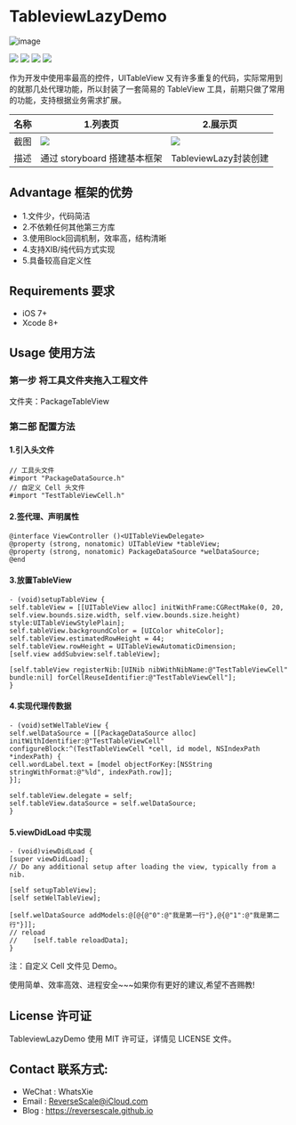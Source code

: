 # TableviewLazyDemo

![image](http://og1yl0w9z.bkt.clouddn.com/17-6-30/22248406.jpg)

![](https://img.shields.io/badge/platform-iOS-red.svg) ![](https://img.shields.io/badge/language-Objective--C-orange.svg) ![](https://img.shields.io/badge/download-381K-brightgreen.svg
) ![](https://img.shields.io/badge/license-MIT%20License-brightgreen.svg) 

作为开发中使用率最高的控件，UITableView 又有许多重复的代码，实际常用到的就那几处代理功能，所以封装了一套简易的 TableView 工具，前期只做了常用的功能，支持根据业务需求扩展。

| 名称 |1.列表页 |2.展示页 |
| ------------- | ------------- | ------------- |
| 截图 | ![](http://og1yl0w9z.bkt.clouddn.com/17-7-6/44848621.jpg) | ![](http://og1yl0w9z.bkt.clouddn.com/17-7-6/19750327.jpg) |
| 描述 | 通过 storyboard 搭建基本框架 | TableviewLazy封装创建 |

## Advantage 框架的优势
* 1.文件少，代码简洁
* 2.不依赖任何其他第三方库
* 3.使用Block回调机制，效率高，结构清晰
* 4.支持XIB/纯代码方式实现
* 5.具备较高自定义性

## Requirements 要求
* iOS 7+
* Xcode 8+

## Usage 使用方法
### 第一步 将工具文件夹拖入工程文件
文件夹：PackageTableView 
### 第二部 配置方法
#### 1.引入头文件
```
// 工具头文件
#import "PackageDataSource.h"
// 自定义 Cell 头文件
#import "TestTableViewCell.h"
```
#### 2.签代理、声明属性
```
@interface ViewController ()<UITableViewDelegate>
@property (strong, nonatomic) UITableView *tableView;
@property (strong, nonatomic) PackageDataSource *welDataSource;
@end
```
#### 3.放置TableView
```
- (void)setupTableView {
self.tableView = [[UITableView alloc] initWithFrame:CGRectMake(0, 20, self.view.bounds.size.width, self.view.bounds.size.height) style:UITableViewStylePlain];
self.tableView.backgroundColor = [UIColor whiteColor];
self.tableView.estimatedRowHeight = 44;
self.tableView.rowHeight = UITableViewAutomaticDimension;
[self.view addSubview:self.tableView];

[self.tableView registerNib:[UINib nibWithNibName:@"TestTableViewCell" bundle:nil] forCellReuseIdentifier:@"TestTableViewCell"];
}
```
#### 4.实现代理传数据
```
- (void)setWelTableView {
self.welDataSource = [[PackageDataSource alloc] initWithIdentifier:@"TestTableViewCell" configureBlock:^(TestTableViewCell *cell, id model, NSIndexPath *indexPath) {
cell.wordLabel.text = [model objectForKey:[NSString stringWithFormat:@"%ld", indexPath.row]];
}];

self.tableView.delegate = self;
self.tableView.dataSource = self.welDataSource;
}
```
#### 5.viewDidLoad 中实现
```
- (void)viewDidLoad {
[super viewDidLoad];
// Do any additional setup after loading the view, typically from a nib.

[self setupTableView];
[self setWelTableView];

[self.welDataSource addModels:@[@{@"0":@"我是第一行"},@{@"1":@"我是第二行"}]];
// reload
//    [self.table reloadData];
}
```

注：自定义 Cell 文件见 Demo。

使用简单、效率高效、进程安全~~~如果你有更好的建议,希望不吝赐教!


## License 许可证
TableviewLazyDemo 使用 MIT 许可证，详情见 LICENSE 文件。


## Contact 联系方式:
* WeChat : WhatsXie
* Email : ReverseScale@iCloud.com
* Blog : https://reversescale.github.io

